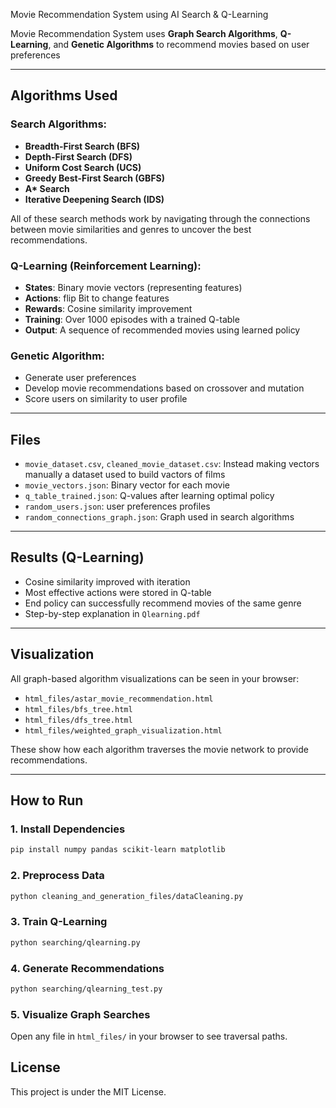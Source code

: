 Movie Recommendation System using AI Search & Q-Learning


Movie Recommendation System uses **Graph Search Algorithms**, **Q-Learning**, and **Genetic Algorithms** to recommend movies based on user preferences 



---


##  Algorithms Used

### Search Algorithms:
- **Breadth-First Search (BFS)**
- **Depth-First Search (DFS)**
- **Uniform Cost Search (UCS)**
- **Greedy Best-First Search (GBFS)**
- **A\* Search**
- **Iterative Deepening Search (IDS)**

All of these search methods work by navigating through the connections between movie similarities and genres to uncover the best recommendations.

###  Q-Learning (Reinforcement Learning):
- **States**: Binary movie vectors (representing features)
- **Actions**: flip Bit to change features
- **Rewards**: Cosine similarity improvement
- **Training**: Over 1000 episodes with a trained Q-table
- **Output**: A sequence of recommended movies using learned policy

### Genetic Algorithm:
- Generate user preferences 
- Develop movie recommendations based on crossover and mutation
- Score users on similarity to user profile

---

## Files

- `movie_dataset.csv`, `cleaned_movie_dataset.csv`: Instead making vectors manually a dataset used to build vactors of films 
- `movie_vectors.json`: Binary vector for each movie
- `q_table_trained.json`: Q-values after learning optimal policy
- `random_users.json`: user preferences profiles
- `random_connections_graph.json`: Graph used in search algorithms

---

## Results (Q-Learning)

- Cosine similarity improved with iteration
- Most effective actions were stored in Q-table
- End policy can successfully recommend movies of the same genre
- Step-by-step explanation in `Qlearning.pdf`


---

## Visualization

All graph-based algorithm visualizations can be seen in your browser:

- `html_files/astar_movie_recommendation.html`
- `html_files/bfs_tree.html`
- `html_files/dfs_tree.html`
- `html_files/weighted_graph_visualization.html`

These show how each algorithm traverses the movie network to provide recommendations.

---

## How to Run

### 1. Install Dependencies

```bash
pip install numpy pandas scikit-learn matplotlib
```

### 2. Preprocess Data

```bash
python cleaning_and_generation_files/dataCleaning.py
```

### 3. Train Q-Learning

```bash
python searching/qlearning.py
```

### 4. Generate Recommendations

```bash
python searching/qlearning_test.py
```

### 5. Visualize Graph Searches

Open any file in `html_files/` in your browser to see traversal paths.


## License

This project is under the MIT License.
